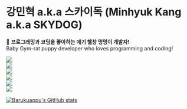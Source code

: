 강민혁 a.k.a 스카이독 (Minhyuk Kang a.k.a SKYDOG)
=============

🐶 **프로그래밍과 코딩을 좋아하는 애기 헬창 멍멍이 개발자!**
<br>
Baby Gym-rat puppy developer who loves programming and coding!
<br>

<a href="https://skydog.dev" target="_blank"><img src="https://img.shields.io/badge/HOMEPAGE(NOTION)-SKYDOG.DEV-000000?style=for-the-badge&logo=notion&logoColor=white">
<br>
<a href="https://barukuappu.mycafe24.com" target="_blank"><img src="https://img.shields.io/badge/HOMEPAGE(WORDPRESS)-BARUKUAPPU.MYCAFE24.COM-21759B?style=for-the-badge&logo=wordpress&logoColor=white">
<br>
<a href="https://twitter.com/Barukuappu" target="_blank"><img src="https://img.shields.io/badge/TWITTER-@BARUKUAPPU-1DA1F2?style=for-the-badge&logo=twitter&logoColor=white">
<br>
<a href="https://hyperpla.net/@skydog" target="_blank"><img src="https://img.shields.io/badge/HYPERPLANET(MASTODON)-@SKYDOG-6364FF?style=for-the-badge&logo=mastodon&logoColor=white">
<br>
<a href="https://www.twitch.tv/barukuappu" target="_blank"><img src="https://img.shields.io/badge/TWITCH-BARUKUAPPU-9146FF?style=for-the-badge&logo=twitch&logoColor=white">
<br>
<a href="https://www.youtube.com/@skydog_dev" target="_blank"><img src="https://img.shields.io/badge/YOUTUBE-@SKYDOG_DEV-FF0000?style=for-the-badge&logo=youtube&logoColor=white">

  



![Barukuappu's GitHub stats](https://github-readme-stats.vercel.app/api?username=Barukuappu&show_icons=true&theme=dracula)
